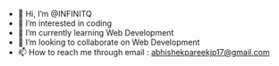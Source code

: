 - 👋 Hi, I’m @INFINITQ
- 👀 I’m interested in coding
- 🌱 I’m currently learning Web Development
- 💞️ I’m looking to collaborate on Web Development
- 📫 How to reach me through email : abhishekpareekjp17@gmail.com

<!---
INFINITQ/INFINITQ is a ✨ special ✨ repository because its `README.md` (this file) appears on your GitHub profile.
You can click the Preview link to take a look at your changes.
--->
